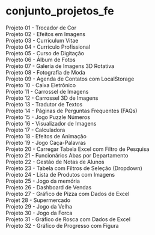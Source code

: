 # conjunto_projetos_fe

Projeto 01 - Trocador de Cor <br>
Projeto 02 - Efeitos em Imagens  <br>
Projeto 03 - Curriculum Vitae  <br>
Projeto 04 - Currículo Profissional  <br>
Projeto 05 - Curso de Digitação  <br>
Projeto 06 - Álbum de Fotos <br>
Projeto 07 - Galeria de Imagens 3D Rotativa  <br>
Projeto 08 - Fotografia de Moda  <br>
Projeto 09 - Agenda de Contatos com LocalStorage  <br>
Projeto 10 - Caixa Eletrônico  <br>
Projeto 11 - Carrossel de Imagens  <br>
Projeto 12 - Carrossel 3D de Imagens  <br>
Projeto 13 - Tradutor de Textos  <br>
Projeto 14 - Páginas de Perguntas Frequentes (FAQs)  <br>
Projeto 15 - Jogo Puzzle Números <br>
Projeto 16 - Visualizador de Imagens <br>
Projeto 17 - Calculadora <br>
Projeto 18 - Efeitos de Animação <br>
Projeto 19 - Jogo Caça-Palavras <br>
Projeto 20 - Carregar Tabela Excel com Filtro de Pesquisa <br>
Projeto 21 - Funcionários Abas por Departamento <br>
Projeto 22 - Gestão de Notas de Alunos <br>
Projeto 23 - Tabela com Filtros de Seleção (Dropdown) <br>
Projeto 24 - Lista de Produtos com Imagens <br>
Projeto 25 - Jogo da memória <br>
Projeto 26 - Dashboard de Vendas <br>
Projeto 27 - Gráfico de Pizza com  Dados de Excel <br>
Projet 28 - Supermercado <br>
Projeto 29 - Jogo da Velha <br>
Projeto 30 - Jogo da Forca <br>
Projeto 31 - Gráfico de Rosca com  Dados de Excel <br>
Projeto 32 - Gráfico de Progresso com Figura <br>

